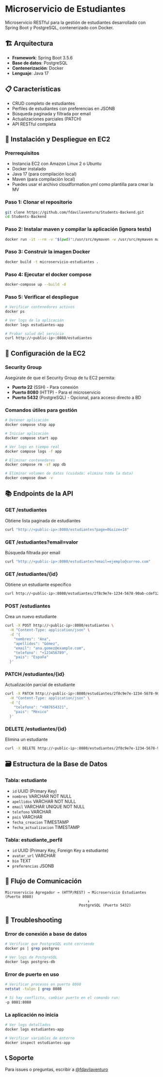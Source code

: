 # Microservicio de Estudiantes

Microservicio RESTful para la gestión de estudiantes desarrollado con Spring Boot y PostgreSQL, contenerizado con Docker.

## 🏗️ Arquitectura

- **Framework**: Spring Boot 3.5.6
- **Base de datos**: PostgreSQL
- **Contenerización**: Docker
- **Lenguaje**: Java 17

## 📋 Características

- CRUD completo de estudiantes
- Perfiles de estudiantes con preferencias en JSONB
- Búsqueda paginada y filtrada por email
- Actualizaciones parciales (PATCH)
- API RESTful completa

## 🚀 Instalación y Despliegue en EC2

### Prerrequisitos
- Instancia EC2 con Amazon Linux 2 o Ubuntu
- Docker instalado
- Java 17 (para compilación local)
- Maven (para compilación local)
- Puedes usar el archivo cloudformation.yml como plantilla para crear la MV

### Paso 1: Clonar el repositorio
```bash
git clone https://github.com/fdavilaventuro/Students-Backend.git
cd Students-Backend
```

### Paso 2: Instalar maven y compilar la aplicación (ignora tests)
```bash
docker run -it --rm -v "$(pwd)":/usr/src/mymaven -w /usr/src/mymaven maven:3 mvn clean package -DskipTests
```

### Paso 3: Construir la imagen Docker
```bash
docker build -t microservicio-estudiantes .
```

### Paso 4: Ejecutar el docker compose
```bash
docker-compose up --build -d
```

### Paso 5: Verificar el despliegue
```bash
# Verificar contenedores activos
docker ps

# Ver logs de la aplicación
docker logs estudiantes-app

# Probar salud del servicio
curl http://<public-ip>:8080/estudiantes
```

## 🔧 Configuración de la EC2

### Security Group
Asegúrate de que el Security Group de tu EC2 permita:
- **Puerto 22** (SSH) - Para conexión
- **Puerto 8080** (HTTP) - Para el microservicio
- **Puerto 5432** (PostgreSQL) - Opcional, para acceso directo a BD

### Comandos útiles para gestión
```bash
# Detener aplicación
docker compose stop app

# Iniciar aplicación
docker compose start app

# Ver logs en tiempo real
docker compose logs -f app

# Eliminar contenedores
docker compose rm -sf app db

# Eliminar volumen de datos (cuidado: elimina toda la data)
docker compose down -v
```

## 📚 Endpoints de la API

### GET /estudiantes
Obtiene lista paginada de estudiantes
```bash
curl "http://<public-ip>:8080/estudiantes?page=0&size=10"
```

### GET /estudiantes?email=valor
Búsqueda filtrada por email
```bash
curl "http://<public-ip>:8080/estudiantes?email=ejemplo@correo.com"
```

### GET /estudiantes/{id}
Obtiene un estudiante específico
```bash
curl http://<public-ip>:8080/estudiantes/2f8c9e7e-1234-5678-90ab-cdef12345678
```

### POST /estudiantes
Crea un nuevo estudiante
```bash
curl -X POST http://<public-ip>:8080/estudiantes \
  -H "Content-Type: application/json" \
  -d '{
    "nombres": "Ana",
    "apellidos": "Gómez",
    "email": "ana.gomez@example.com",
    "telefono": "+123456789",
    "pais": "España"
  }'
```

### PATCH /estudiantes/{id}
Actualización parcial de estudiante
```bash
curl -X PATCH http://<public-ip>:8080/estudiantes/2f8c9e7e-1234-5678-90ab-cdef12345678 \
  -H "Content-Type: application/json" \
  -d '{
    "telefono": "+987654321",
    "pais": "México"
  }'
```

### DELETE /estudiantes/{id}
Elimina un estudiante
```bash
curl -X DELETE http://<public-ip>:8080/estudiantes/2f8c9e7e-1234-5678-90ab-cdef12345678
```

## 🗃️ Estructura de la Base de Datos

### Tabla: estudiante
- `id` UUID (Primary Key)
- `nombres` VARCHAR NOT NULL
- `apellidos` VARCHAR NOT NULL
- `email` VARCHAR UNIQUE NOT NULL
- `telefono` VARCHAR
- `pais` VARCHAR
- `fecha_creacion` TIMESTAMP
- `fecha_actualizacion` TIMESTAMP

### Tabla: estudiante_perfil
- `id` UUID (Primary Key, Foreign Key a estudiante)
- `avatar_url` VARCHAR
- `bio` TEXT
- `preferencias` JSONB

## 🔄 Flujo de Comunicación

```
Microservicio Agregador → (HTTP/REST) → Microservicio Estudiantes (Puerto 8080)
                                      ↓
                                  PostgreSQL (Puerto 5432)
```

## 🐛 Troubleshooting

### Error de conexión a base de datos
```bash
# Verificar que PostgreSQL esté corriendo
docker ps | grep postgres

# Ver logs de PostgreSQL
docker logs postgres-db
```

### Error de puerto en uso
```bash
# Verificar procesos en puerto 8080
netstat -tulpn | grep 8080

# Si hay conflicto, cambiar puerto en el comando run:
-p 8081:8080
```

### La aplicación no inicia
```bash
# Ver logs detallados
docker logs estudiantes-app

# Verificar variables de entorno
docker inspect estudiantes-app
```

## 📞 Soporte

Para issues o preguntas, escribir a [@fdavilaventuro](https://www.github.com/fdavilaventuro)
